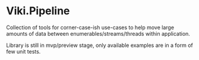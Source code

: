 # Viki.Pipeline
Collection of tools for corner-case-ish use-cases to help move large amounts of data between enumerables/streams/threads within application.

Library is still in mvp/preview stage, only available examples are in a form of few unit tests.
